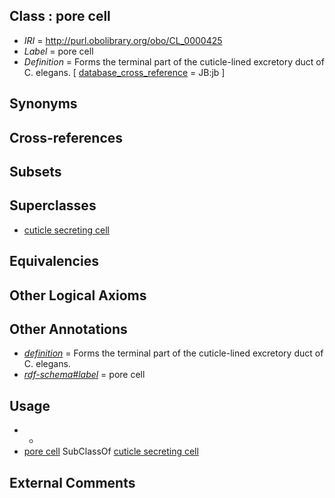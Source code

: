 
## Class : pore cell

 * *IRI* = http://purl.obolibrary.org/obo/CL_0000425
 * *Label* = pore cell
 * *Definition* = Forms the terminal part of the cuticle-lined excretory duct of C. elegans. [ [database_cross_reference](../../ef/oboInOwl#hasDbXref.md) = JB:jb ]

## Synonyms


## Cross-references


## Subsets


## Superclasses

 * [cuticle secreting cell](../../CL/58/CL_0000658.md)

## Equivalencies


## Other Logical Axioms


## Other Annotations

 * *[definition](../../IAO/15/IAO_0000115.md)* = Forms the terminal part of the cuticle-lined excretory duct of C. elegans.
 * *[rdf-schema#label](../../el/rdf-schema#label.md)* = pore cell

## Usage

 * -
 * [pore cell](../../CL/25/CL_0000425.md) SubClassOf [cuticle secreting cell](../../CL/58/CL_0000658.md)

## External Comments

